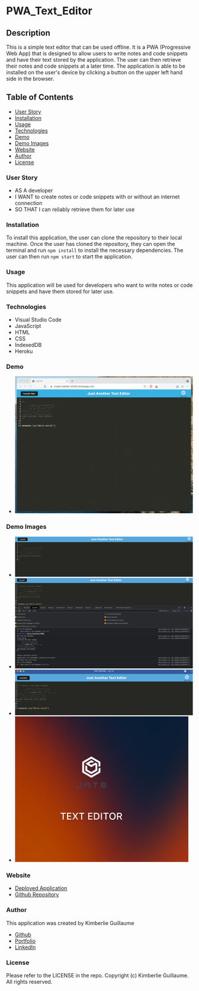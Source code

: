 # PWA_Text_Editor

## Description

This is a simple text editor that can be used offline. It is a PWA (Progressive Web App) that is designed to allow users to write notes and code snippets and have their text stored by the application. The user can then retrieve their notes and code snippets at a later time. The application is able to be installed  on the user's device by clicking a button on the upper left hand side in the browser. 

## Table of Contents

- [User Story](#user-story)
- [Installation](#installation)
- [Usage](#usage)
- [Technologies](#technologies)
- [Demo](#demo)
- [Demo Images](#demo-images)
- [Website](#website)
- [Author](#author)
- [License](#license)

### User Story 

- AS A developer 
- I WANT to create notes or code snippets with or without an internet connection
- SO THAT I can reliably retrieve them for later use

### Installation

To install this application, the user can clone the repository to their local machine. Once the user has cloned the repository, they can open the terminal and run `npm install` to install the necessary dependencies. The user can then run `npm start` to start the application.

### Usage

This application will be used for developers who want to write notes or code snippets and have them stored for later use.

### Technologies

- Visual Studio Code
- JavaScript
- HTML
- CSS
- IndexedDB
- Heroku

### Demo

- ![Demo Gif](./Assets/00-demo.gif)

### Demo Images

- ![Demo Image](./Assets/screenshot1.png)
- ![Demo Image](./Assets/screenshot2.png)
- ![Demo Image](./Assets/screenshot3.png)
- ![Demo Image](./Assets/screenshot4.png)

### Website

- [Deployed Application]()
- [Github Repository](https://github.com/kimberlie901/PWA_Text_Editor)

### Author

This application was created by Kimberlie Guillaume

- [Github](https://github.com/kimberlie901)
- [Portfolio](https://kimberlie901.github.io/Professional_Portfolio/) 
- [LinkedIn](https://www.linkedin.com/in/kjguill1024/)

### License

Please refer to the LICENSE in the repo. Copyright (c) Kimberlie Guillaume. All rights reserved. 

